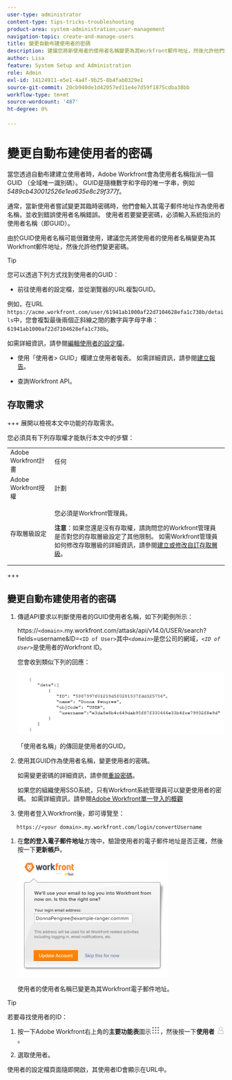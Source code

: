 ```yaml
---
user-type: administrator
content-type: tips-tricks-troubleshooting
product-area: system-administration;user-management
navigation-topic: create-and-manage-users
title: 變更自動布建使用者的密碼
description: 建議您將新使用者的使用者名稱變更為其Workfront郵件地址，然後允許他們變更密碼。
author: Lisa
feature: System Setup and Administration
role: Admin
exl-id: 14124911-e5e1-4a4f-9b25-8b4fab0329e1
source-git-commit: 20cb940de1d42057ed11e4e7d59f1875cdba38bb
workflow-type: tm+mt
source-wordcount: '487'
ht-degree: 0%

---
```


# 變更自動布建使用者的密碼

當您透過自動布建建立使用者時，Adobe Workfront會為使用者名稱指派一個GUID （全域唯一識別碼）。 GUID是隨機數字和字母的唯一字串，例如&#x200B;*5489cb430012526e1ea635e8c29f377f*。

通常，當新使用者嘗試變更其臨時密碼時，他們會輸入其電子郵件地址作為使用者名稱，並收到錯誤使用者名稱錯誤。 使用者若要變更密碼，必須輸入系統指派的使用者名稱（即GUID）。

由於GUID使用者名稱可能很難使用，建議您先將使用者的使用者名稱變更為其Workfront郵件地址，然後允許他們變更密碼。

>[!TIP]
>
>您可以透過下列方式找到使用者的GUID：
>
>* 前往使用者的設定檔，並從瀏覽器的URL複製GUID。
>
>  例如，在URL `https://acme.workfront.com/user/61941ab1000af22d7104628efa1c738b/details`中，您會複製最後兩個正斜線之間的數字與字母字串： `61941ab1000af22d7104628efa1c738b`。
>
>  如需詳細資訊，請參閱[編輯使用者的設定檔](../../../administration-and-setup/add-users/create-and-manage-users/edit-a-users-profile.md)。
>
>* 使用「使用者> GUID」欄建立使用者報表。 如需詳細資訊，請參閱[建立報告](../../../reports-and-dashboards/reports/creating-and-managing-reports/create-report.md)。
>
>* 查詢Workfront API。
>

## 存取需求

+++ 展開以檢視本文中功能的存取需求。

您必須具有下列存取權才能執行本文中的步驟：

<table style="table-layout:auto"> 
 <col> 
 <col> 
 <tbody> 
  <tr> 
   <td role="rowheader">Adobe Workfront計畫</td> 
   <td>任何</td> 
  </tr> 
  <tr> 
   <td role="rowheader">Adobe Workfront授權</td> 
   <td>計劃</td> 
  </tr> 
  <tr> 
   <td role="rowheader">存取層級設定</td> 
   <td> <p>您必須是Workfront管理員。</p> <p><b>注意</b>：如果您還是沒有存取權，請詢問您的Workfront管理員是否對您的存取層級設定了其他限制。 如需Workfront管理員如何修改存取層級的詳細資訊，請參閱<a href="../../../administration-and-setup/add-users/configure-and-grant-access/create-modify-access-levels.md" class="MCXref xref">建立或修改自訂存取層級</a>。</p> </td> 
  </tr> 
 </tbody> 
</table>

+++

## 變更自動布建使用者的密碼

1. 傳遞API要求以判斷使用者的GUID使用者名稱，如下列範例所示：

   https://`<domain>`.my.workfront.com/attask/api/v14.0/USER/search?fields=username&amp;ID=`<ID of User>`其中&#x200B;*`<domain>`*&#x200B;是您公司的網域，*`<ID of User>`*&#x200B;是使用者的Workfront ID。

   您會收到類似下列的回應：

   ![](assets/get-guid.png)

   「使用者名稱」的傳回是使用者的GUID。

1. 使用其GUID作為使用者名稱，變更使用者的密碼。

   如需變更密碼的詳細資訊，請參閱[重設密碼](../../../workfront-basics/manage-your-account-and-profile/managing-your-workfront-account/reset-your-password.md)。

   如果您的組織使用SSO系統，只有Workfront系統管理員可以變更使用者的密碼。 如需詳細資訊，請參閱[Adobe Workfront單一登入的概觀](../../../administration-and-setup/add-users/single-sign-on/sso-in-workfront.md)

1. 使用者登入Workfront後，即可導覽至：

```
   https://<your domain>.my.workfront.com/login/convertUsername
```

1. 在&#x200B;**您的登入電子郵件地址**&#x200B;方塊中，驗證使用者的電子郵件地址是否正確，然後按一下&#x200B;**更新帳戶**。

   ![](assets/guidusername-350x272.png)

   使用者的使用者名稱已變更為其Workfront電子郵件地址。

>[!TIP]
>
>若要尋找使用者的ID：
>
>1. 按一下Adobe Workfront右上角的&#x200B;**主要功能表**&#x200B;圖示![](assets/main-menu-icon.png)，然後按一下&#x200B;**使用者** ![](assets/users-icon-in-main-menu.png)。
>
>1. 選取使用者。
>
>   使用者的設定檔頁面隨即開啟，其使用者ID會顯示在URL中。
>
